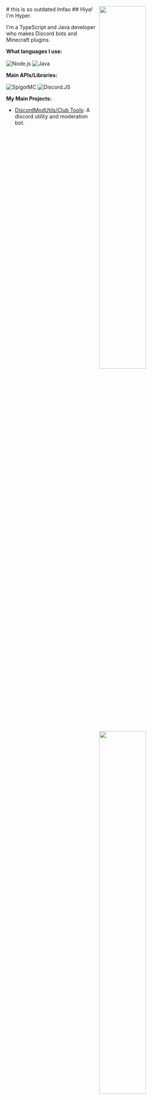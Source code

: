 <img width="50%" align="right" src="https://github-readme-stats.vercel.app/api?username=hyperfirers&count_private=true&include_all_commits=true&show_icons=true&theme=dark&hide_border=true">
<img width="50%" align="right" src="https://github-readme-stats.vercel.app/api/top-langs?username=hyperfirers&theme=dark&hide_border=true&layout=compact&langs_count=6">
# this is so outdated lmfao
## Hiya! I'm Hyper.

I'm a TypeScript and Java developer who makes Discord bots and Minecraft plugins.

**What languages I use:**

<img alt="Node.js" align="center" src="https://img.shields.io/badge/-Node.js-43853d?style=flat&logo=Node.js&logoColor=white" /> <img alt="Java" align="center" src="https://img.shields.io/badge/-Java-orange?style=flat&logo=Java&logoColor=white" /> 

**Main APIs/Libraries:**

<img alt="SpigotMC" align="center" src="https://img.shields.io/badge/-SpigotMC%20Api-blue?style=flat&logo=Minecraft&logoColor=white" /> <img alt="Discord.JS" align="center" src="https://img.shields.io/badge/-Discord.JS-blue?style=flat&logo=Discord&logoColor=white" />





**My Main Projects:**

- [DiscordModUtils/Club Tools](https://github.com/Hyperfire-Dev/DiscordModUtils): A discord utility and moderation bot.

